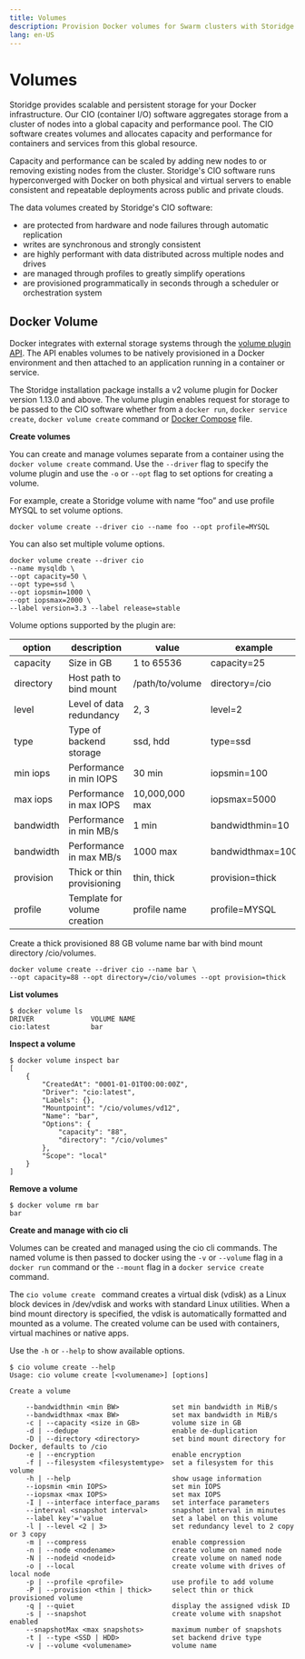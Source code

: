 ```yaml
---
title: Volumes
description: Provision Docker volumes for Swarm clusters with Storidge
lang: en-US
---
```


# Volumes

Storidge provides scalable and persistent storage for your Docker infrastructure. Our CIO (container I/O) software aggregates storage from a cluster of nodes into a global capacity and performance pool. The CIO software creates volumes and allocates capacity and performance for containers and services from this global resource.

Capacity and performance can be scaled by adding new nodes to or removing existing nodes from the cluster. Storidge's CIO software runs hyperconverged with Docker on both physical and virtual servers to enable consistent and repeatable deployments across public and private clouds.

The data volumes created by Storidge's CIO software:

- are protected from hardware and node failures through automatic replication
- writes are synchronous and strongly consistent
- are highly performant with data distributed across multiple nodes and drives
- are managed through profiles to greatly simplify operations
- are provisioned programmatically in seconds through a scheduler or orchestration system

## **Docker Volume**

Docker integrates with external storage systems through the [volume plugin API](https://docs.docker.com/engine/extend/plugins_volume/). The API enables volumes to be natively provisioned in a Docker environment and then attached to an application running in a container or service.

The Storidge installation package installs a v2 volume plugin for Docker version 1.13.0 and above. The volume plugin enables request for storage to be passed to the CIO software whether from a `docker run`, `docker service create`, `docker volume create` command or [Docker Compose](https://docs.docker.com/compose/overview/) file.

**Create volumes**

You can create and manage volumes separate from a container using the `docker volume create` command. Use the `--driver` flag to specify the volume plugin and use the `-o` or `--opt` flag to set options for creating a volume.

For example, create a Storidge volume with name “foo” and use profile MYSQL to set volume options.

```
docker volume create --driver cio --name foo --opt profile=MYSQL
```

You can also set multiple volume options.

```
docker volume create --driver cio
--name mysqldb \
--opt capacity=50 \
--opt type=ssd \
--opt iopsmin=1000 \
--opt iopsmax=2000 \
--label version=3.3 --label release=stable
```

Volume options supported by the plugin are:  

| **option** | **description**              | value           | example          |
| ---------- | ---------------------------- | --------------- | ---------------- |
| capacity   | Size in GB                   | 1 to 65536      | capacity=25      |
| directory  | Host path to bind mount      | /path/to/volume | directory=/cio   |
| level      | Level of data redundancy     | 2, 3            | level=2          |
| type       | Type of backend storage      | ssd, hdd        | type=ssd         |
| min iops   | Performance in min IOPS      | 30 min          | iopsmin=100      |
| max iops   | Performance in max IOPS      | 10,000,000 max  | iopsmax=5000     |
| bandwidth  | Performance in min MB/s      | 1 min           | bandwidthmin=10  |
| bandwidth  | Performance in max MB/s      | 1000 max        | bandwidthmax=100 |
| provision  | Thick or thin provisioning   | thin, thick     | provision=thick  |
| profile    | Template for volume creation | profile name    | profile=MYSQL    |

Create a thick provisioned 88 GB volume name bar with bind mount directory /cio/volumes.

```
docker volume create --driver cio --name bar \
--opt capacity=88 --opt directory=/cio/volumes --opt provision=thick
```

**List volumes**

```
$ docker volume ls
DRIVER              VOLUME NAME
cio:latest          bar
```

**Inspect a volume**

```
$ docker volume inspect bar
[
    {
        "CreatedAt": "0001-01-01T00:00:00Z",
        "Driver": "cio:latest",
        "Labels": {},
        "Mountpoint": "/cio/volumes/vd12",
        "Name": "bar",
        "Options": {
            "capacity": "88",
            "directory": "/cio/volumes"
        },
        "Scope": "local"
    }
]
```

**Remove a volume**

```
$ docker volume rm bar
bar
```



**Create and manage with cio cli**

Volumes can be created and managed using the cio cli commands. The named volume is then passed to docker using the `-v` or `--volume` flag in a `docker run` command or the `--mount` flag in a `docker service create` command.

The `cio volume create ` command creates a virtual disk (vdisk) as a Linux block devices in /dev/vdisk and works with standard Linux utilities. When a bind mount directory is specified, the vdisk is automatically formatted and mounted as a volume. The created volume can be used with containers, virtual machines or native apps.

Use the `-h` or `--help` to show available options.  

```
$ cio volume create --help
Usage: cio volume create [<volumename>] [options]

Create a volume

    --bandwidthmin <min BW>             set min bandwidth in MiB/s
    --bandwidthmax <max BW>             set max bandwidth in MiB/s
    -c | --capacity <size in GB>        volume size in GB
    -d | --dedupe                       enable de-duplication
    -D | --directory <directory>        set bind mount directory for Docker, defaults to /cio
    -e | --encryption                   enable encryption
    -f | --filesystem <filesystemtype>  set a filesystem for this volume
    -h | --help                         show usage information
    --iopsmin <min IOPS>                set min IOPS
    --iopsmax <max IOPS>                set max IOPS
    -I | --interface interface_params   set interface parameters
    --interval <snapshot interval>      snapshot interval in minutes
    --label key'='value                 set a label on this volume
    -l | --level <2 | 3>                set redundancy level to 2 copy or 3 copy
    -m | --compress                     enable compression
    -n | --node <nodename>              create volume on named node
    -N | --nodeid <nodeid>              create volume on named node
    -o | --local                        create volume with drives of local node
    -p | --profile <profile>            use profile to add volume
    -P | --provision <thin | thick>     select thin or thick provisioned volume
    -q | --quiet                        display the assigned vdisk ID
    -s | --snapshot                     create volume with snapshot enabled
    --snapshotMax <max snapshots>       maximum number of snapshots
    -t | --type <SSD | HDD>             set backend drive type
    -v | --volume <volumename>          volume name
```
